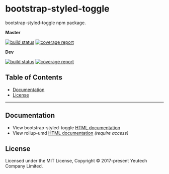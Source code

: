 # bootstrap-styled-toggle

bootstrap-styled-toggle npm package.

**Master**

[![build status](https://module.kopaxgroup.com/bootstrap-styled/bootstrap-styled-toggle/badges/master/build.svg)](https://module.kopaxgroup.com/bootstrap-styled/bootstrap-styled-toggle/commits/master)
[![coverage report](https://module.kopaxgroup.com/bootstrap-styled/bootstrap-styled-toggle/badges/master/coverage.svg)](https://module.kopaxgroup.com/bootstrap-styled/bootstrap-styled-toggle/commits/master)

**Dev**

[![build status](https://module.kopaxgroup.com/bootstrap-styled/bootstrap-styled-toggle/badges/dev/build.svg)](https://module.kopaxgroup.com/bootstrap-styled/bootstrap-styled-toggle/commits/dev)
[![coverage report](https://module.kopaxgroup.com/bootstrap-styled/bootstrap-styled-toggle/badges/dev/coverage.svg)](https://module.kopaxgroup.com/bootstrap-styled/bootstrap-styled-toggle/commits/dev)


## Table of Contents

  - [Documentation](#documentation)
  - [License](#license)

---

## Documentation

  - View bootstrap-styled-toggle [HTML documentation](https://bootstrap-styled.yeutech.com/bootstrap-styled-toggle)
  - View rollup-umd [HTML documentation](https://dev-tools.yeutech.com/rollup-umd) *(require access)*

## License

Licensed under the MIT License, Copyright © 2017-present Yeutech Company Limited.
